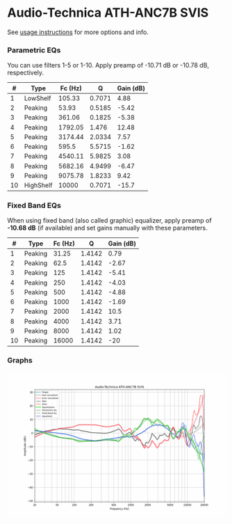 # Audio-Technica ATH-ANC7B SVIS
See [usage instructions](https://github.com/jaakkopasanen/AutoEq#usage) for more options and info.

### Parametric EQs
You can use filters 1-5 or 1-10. Apply preamp of -10.71 dB or -10.78 dB, respectively.

|   # | Type      |   Fc (Hz) |      Q |   Gain (dB) |
|-----|-----------|-----------|--------|-------------|
|   1 | LowShelf  |    105.33 | 0.7071 |        4.88 |
|   2 | Peaking   |     53.93 | 0.5185 |       -5.42 |
|   3 | Peaking   |    361.06 | 0.1825 |       -5.38 |
|   4 | Peaking   |   1792.05 | 1.476  |       12.48 |
|   5 | Peaking   |   3174.44 | 2.0334 |        7.57 |
|   6 | Peaking   |    595.5  | 5.5715 |       -1.62 |
|   7 | Peaking   |   4540.11 | 5.9825 |        3.08 |
|   8 | Peaking   |   5682.16 | 4.9499 |       -6.47 |
|   9 | Peaking   |   9075.78 | 1.8233 |        9.42 |
|  10 | HighShelf |  10000    | 0.7071 |      -15.7  |

### Fixed Band EQs
When using fixed band (also called graphic) equalizer, apply preamp of **-10.68 dB** (if available) and set gains manually with these parameters.

|   # | Type    |   Fc (Hz) |      Q |   Gain (dB) |
|-----|---------|-----------|--------|-------------|
|   1 | Peaking |     31.25 | 1.4142 |        0.79 |
|   2 | Peaking |     62.5  | 1.4142 |       -2.67 |
|   3 | Peaking |    125    | 1.4142 |       -5.41 |
|   4 | Peaking |    250    | 1.4142 |       -4.03 |
|   5 | Peaking |    500    | 1.4142 |       -4.88 |
|   6 | Peaking |   1000    | 1.4142 |       -1.69 |
|   7 | Peaking |   2000    | 1.4142 |       10.5  |
|   8 | Peaking |   4000    | 1.4142 |        3.71 |
|   9 | Peaking |   8000    | 1.4142 |        1.02 |
|  10 | Peaking |  16000    | 1.4142 |      -20    |

### Graphs
![](./Audio-Technica%20ATH-ANC7B%20SVIS.png)
